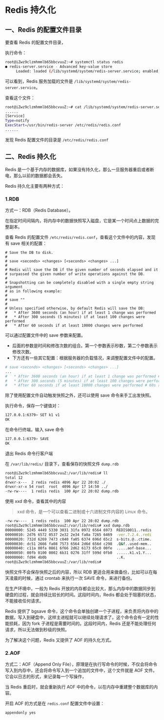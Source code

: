# Redis 持久化

## 一、Redis 的配置文件目录

要查看 Redis 的配置文件目录，

执行命令：

```bash
root@iZwz9clzmhmmlb65bbcvuuZ:~# systemctl status redis
● redis-server.service - Advanced key-value store
     Loaded: loaded (/lib/systemd/system/redis-server.service; enabled; vendor preset: enabled)
```

可以看到，Redis 服务加载的文件是 `/lib/systemd/system/redis-server.service`。

查看这个文件：

```bash
root@iZwz9clzmhmmlb65bbcvuuZ:~# cat /lib/systemd/system/redis-server.service
......
[Service]
Type=notify
ExecStart=/usr/bin/redis-server /etc/redis/redis.conf
......
```

发现 Redis 配置文件的目录是 `/etc/redis/redis.conf`

## 二、Redis 持久化

Redis 是一个基于内存的数据库，如果没有持久化，那么一旦服务器重启或者断电，那么以前的数据都会丢失。

Redis 持久化主要有两种方式：

### 1.RDB

方式一：RDB（Redis Database）。

在指定时间间隔内，将内存中的数据快照写入磁盘，它是某一个时间点上数据的完整副本。

查看 Redis 的配置文件 `/etc/redis/redis.conf`，查看这个文件中的内容，发现有 save 相关的配置：

```shell
# Save the DB to disk.
#
# save <seconds> <changes> [<seconds> <changes> ...]
#
# Redis will save the DB if the given number of seconds elapsed and it
# surpassed the given number of write operations against the DB.
#
# Snapshotting can be completely disabled with a single empty string argument
# as in following example:
#
# save ""
#
# Unless specified otherwise, by default Redis will save the DB:
#   * After 3600 seconds (an hour) if at least 1 change was performed
#   * After 300 seconds (5 minutes) if at least 100 changes were performed
#   * After 60 seconds if at least 10000 changes were performed
```

可以通过配置文件中的 save 参数来配置。

- 后面的参数是时间和修改次数的组合。第一个参数表示秒数，第二个参数表示修改次数。
- 下方还有一些其它配置：根据服务器的负载情况，来调整配置文件中的配置。

```bash
# save <seconds> <changes> [<seconds> <changes> ...]
...
#   * After 3600 seconds (an hour) if at least 1 change was performed # 3600s 内（1 小时内）只要有一次修改，就进项一次快照
#   * After 300 seconds (5 minutes) if at least 100 changes were performed # 300s 内有 100 次修改才进行一次快照。
#   * After 60 seconds if at least 10000 changes were performed # 60s 内有 10000 次修改，才进行一次快照。
```

除了使用配置文件自动触发快照之外，还可以使用 save 命令来手工出发快照。

执行命令，保存一个键值对：

```bash
127.0.0.1:6379> SET k1 v1
OK
```

在命令行终端，输入 save 命令

```bash
127.0.0.1:6379> SAVE
OK
```

退出 Redis 命令行客户端

在 `/var/lib/redis/` 目录下，查看保存的快照文件 `dump.rdb`

```bash
root@iZwz9clzmhmmlb65bbcvuuZ:/var/lib/redis# ll
total 12
drwxr-x---  2 redis redis 4096 Apr 22 20:02 ./
drwxr-xr-x 54 root  root  4096 Apr 17 14:50 ../
-rw-rw----  1 redis redis  100 Apr 22 20:02 dump.rdb
```

使用 xxd 命令，查看其中的内容

> xxd 命令，是一个可以查看二进制或十六进制文件内容的 Linux 命令。

```bash
-rw-rw----  1 redis redis  100 Apr 22 20:02 dump.rdb
root@iZwz9clzmhmmlb65bbcvuuZ:/var/lib/redis# xxd dump.rdb
00000000: 5245 4449 5330 3031 31fa 0972 6564 6973  REDIS0011..redis
00000010: 2d76 6572 0537 2e32 2e34 fa0a 7265 6469  -ver.7.2.4..redi
00000020: 732d 6269 7473 c040 fa05 6374 696d 65c2  s-bits.@..ctime.
00000030: dc51 2666 fa08 7573 6564 2d6d 656d c298  .Q&f..used-mem..
00000040: c11a 00fa 0861 6f66 2d62 6173 65c0 00fe  .....aof-base...
00000050: 00fb 0100 0002 6b31 0276 31ff 599d 0fb0  ......k1.v1.Y...
00000060: fd94 4b0b                                ..K.
root@iZwz9clzmhmmlb65bbcvuuZ:/var/lib/redis#
```

快照文件不会保存快照之后的内容，所以 RDB 更适合用来做备份，比如可以在每天凌晨的时候，通过 crontab 来执行一次 SAVE 命令，来进行备份。

在生产环境中，一般为 Redis 开放的内存都会比较大，那么内存中的数据同步到硬盘的过程，就会持续比较长的时间。这段时间内，Redis 都会处于阻塞的状态，不能接收任何请求。

Redis 提供了 bgsave 命令，这个命令会单独创建一个子进程，来负责将内存中的数据，写入到硬盘中，这样主进程就可以继续处理请求了。这个命令会有一定的性能损耗，因为 fork 子进程是需要时间的。这段时间内，Redis 还是不能处理任何请求，所以无法做到秒级的快照。

为了解决这个问题，Redis 又提供了 AOF 的持久化方式。

### 2.AOF

方式二：AOF（Append Only File），原理是在执行写命令的时候，不仅会将命令写入到内存中，还会将命令写入到一个追加的文件中，这个文件就是 AOF 文件。它会以日志的形式，来记录每一个写操作，

当 Redis 重启时，就会重新执行 AOF 中的命令，以在内存中重建整个数据库的内容。

开启 AOF 的方式是在 `redis.conf` 配置文件中设置：

```shell
appendonly yes
```
